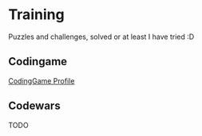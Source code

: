 # Training

Puzzles and challenges, solved or at least I have tried :D

## Codingame

[CodingGame Profile](https://www.codingame.com/profile/2625279a1335abf00c9f39761c7dac300941673)

## Codewars

TODO
